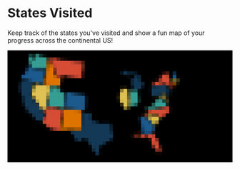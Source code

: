 # States Visited

Keep track of the states you've visited and show a fun map
of your progress across the continental US!

![Demo](./states_visited.gif)
